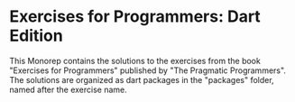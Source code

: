 # Exercises for Programmers: Dart Edition

This Monorep contains the solutions to the exercises from the book "Exercises for Programmers" published by "The Pragmatic Programmers".
The solutions are organized as dart packages in the "packages" folder, named after the exercise name.